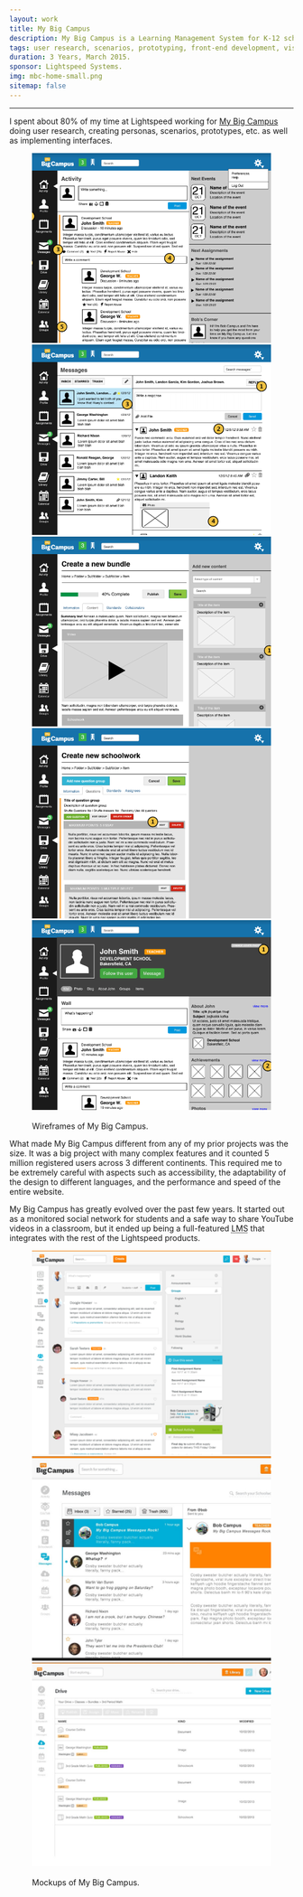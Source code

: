 ```yaml
---
layout: work
title: My Big Campus
description: My Big Campus is a Learning Management System for K-12 schools developed by Lightspeed Systems.
tags: user research, scenarios, prototyping, front-end development, visual design.
duration: 3 Years, March 2015.
sponsor: Lightspeed Systems.
img: mbc-home-small.png
sitemap: false
---
```

<script src="/flickity.js"></script>
<hr>
<p>I spent about 80% of my time at Lightspeed working for <a href="http://www.mybigcampus.com/">My Big Campus</a> doing user research, creating personas, scenarios, prototypes, etc. as well as implementing interfaces.</p>

<figure>
  <div class="carousel" data-flickity='{ "imagesLoaded": true, "percentPosition": false }'>
    <img src="/images/mbc_wire1.png" alt="Wireframe of My Big Campus">
    <img src="/images/mbc_wire2.png" alt="Wireframe of My Big Campus">
    <img src="/images/mbc_wire3.png" alt="Wireframe of My Big Campus">
    <img src="/images/mbc_wire4.png" alt="Wireframe of My Big Campus">
    <img src="/images/mbc_wire5.png" alt="Wireframe of My Big Campus">
  </div>
  <br>
  <figcaption>Wireframes of My Big Campus.</figcaption>
</figure>

<p>What made My Big Campus different from any of my prior projects was the size. It was a big project with many complex features and it counted 5 million registered users across 3 different continents. This required me to be extremely careful with aspects such as accessibility, the adaptability of the design to different languages, and the performance and speed of the entire website.</p>

<p>My Big Campus has greatly evolved over the past few years. It started out as a monitored social network for students and a safe way to share YouTube videos in a classroom, but it ended up being a full-featured <acronym title="Learning Management System">LMS</acronym> that integrates with the rest of the Lightspeed products.</p>

<figure>
  <div class="carousel" data-flickity='{ "imagesLoaded": true, "percentPosition": false }'>
    <img src="/images/mbc_mock1.png" alt="mockup of My Big Campus">
    <img src="/images/mbc_mock2.png" alt="mockup of My Big Campus">
    <img src="/images/mbc_mock3.png" alt="mockup of My Big Campus">
  </div>
  <br>
  <figcaption>Mockups of My Big Campus.</figcaption>
</figure>
